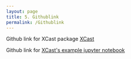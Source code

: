 ```yaml
---
layout: page 
title: 5. Githublink 
permalink: /Githublink
---
```

Github link for XCast package [XCast](https://github.com/kjhall01/xcast/)


Github link for [XCast's example jupyter notebook](https://github.com/Nachiketa84/Xcast_Example/tree/2f7e112f51aeacae436eed90bc0c833d898297fd/)
